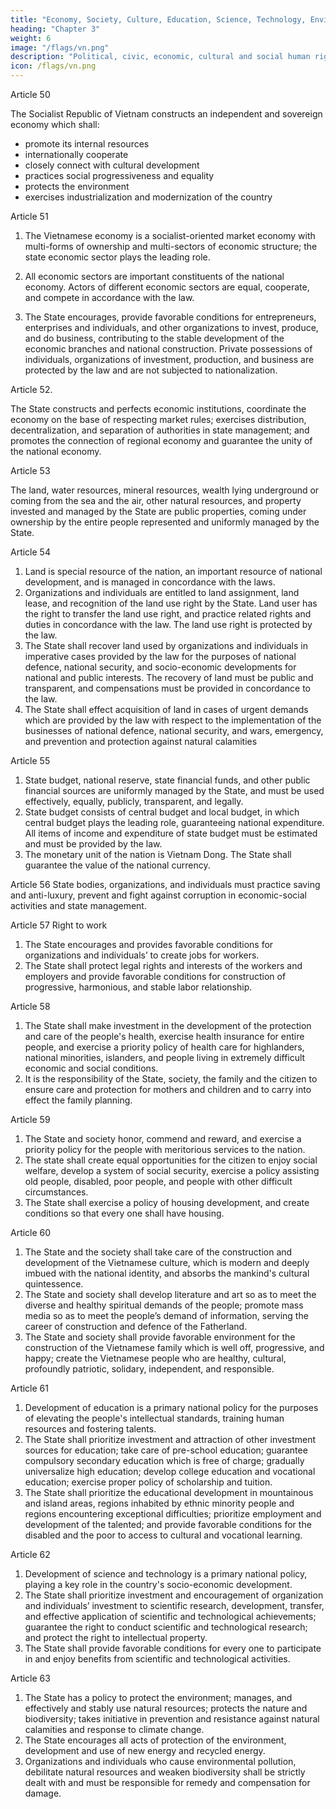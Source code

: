 ```yaml
---
title: "Economy, Society, Culture, Education, Science, Technology, Environment"
heading: "Chapter 3"
weight: 6
image: "/flags/vn.png"
description: "Political, civic, economic, cultural and social human rights and citizen’s rights are recognized, respected, protected, and guaranteed"
icon: /flags/vn.png
---
```




Article 50

The Socialist Republic of Vietnam constructs an independent and sovereign economy which shall:
- promote its internal resources
- internationally cooperate
- closely connect with cultural development
- practices social progressiveness and equality
- protects the environment
- exercises industrialization and modernization of the country

Article 51

1. The Vietnamese economy is a socialist-oriented market economy with multi-forms of ownership and multi-sectors of economic structure; the state economic sector plays the leading role.

2. All economic sectors are important constituents of the national economy. Actors of different economic sectors are equal, cooperate, and compete in accordance with the law.

3. The State encourages, provide favorable conditions for entrepreneurs, enterprises and individuals, and other organizations to invest, produce, and do business, contributing to the stable development of the economic branches and national construction. Private possessions of individuals, organizations of investment, production, and business are protected by the law and are not subjected to nationalization.

Article 52. 

The State constructs and perfects economic institutions, coordinate the economy on the base of respecting market rules; exercises distribution, decentralization, and separation of authorities in state management; and promotes the connection of regional economy and guarantee the unity of the national economy.


Article 53

The land, water resources, mineral resources, wealth lying underground or coming from the sea and the air, other natural resources, and property invested and managed by the State are public properties, coming under ownership by the entire people represented and uniformly managed by the State.

Article 54
1. Land is special resource of the nation, an important resource of national development, and is managed in concordance with the laws.
2. Organizations and individuals are entitled to land assignment, land lease, and recognition of the land use right by the State. Land user has the right to transfer the land use right, and practice related rights and duties in concordance with the law. The land use right is protected by the law.
3. The State shall recover land used by organizations and individuals in imperative cases provided by the law for the purposes of national defence, national security, and socio-economic developments for national and public interests. The recovery of land must be public and transparent, and compensations must be provided in concordance to the law.
4. The State shall effect acquisition of land in cases of urgent demands which are provided by the law with respect to the implementation of the businesses of national defence, national security, and wars, emergency, and prevention and protection against natural calamities

Article 55
1. State budget, national reserve, state financial funds, and other public financial sources are uniformly managed by the State, and must be used effectively, equally, publicly, transparent, and legally.
2. State budget consists of central budget and local budget, in which central budget plays the leading role, guaranteeing national expenditure. All items of income and expenditure of state budget must be estimated and must be provided by the law.
3. The monetary unit of the nation is Vietnam Dong. The State shall guarantee the value of the national currency.

Article 56
State bodies, organizations, and individuals must practice saving and anti-luxury, prevent and fight against corruption in economic-social activities and state management.

Article 57
Right to work
1. The State encourages and provides favorable conditions for organizations and individuals’ to create jobs for workers.
2. The State shall protect legal rights and interests of the workers and employers and provide favorable conditions for construction of progressive, harmonious, and stable labor relationship.

Article 58
1. The State shall make investment in the development of the protection and care of the people's health, exercise health insurance for entire people, and exercise a priority policy of health care for highlanders, national minorities, islanders, and people living in extremely difficult economic and social conditions.
2. It is the responsibility of the State, society, the family and the citizen to ensure care and protection for mothers and children and to carry into effect the family  planning.

Article 59
1. The State and society honor, commend and reward, and exercise a priority policy for the people with meritorious services to the nation.
2. The state shall create equal opportunities for the citizen to enjoy social welfare, develop a system of social security, exercise a policy assisting old people, disabled, poor people, and people with other difficult circumstances.
3. The State shall exercise a policy of housing development, and create conditions so that every one shall have housing.

Article 60
1. The State and the society shall take care of the construction and development of the Vietnamese culture, which is modern and deeply imbued with the national identity, and absorbs the mankind's cultural quintessence.
2. The State and society shall develop literature and art so as to meet the diverse and healthy spiritual demands of the people; promote mass media so as to meet the people’s demand of information, serving the career of construction and defence of the Fatherland.
3. The State and society shall provide favorable environment for the construction of the Vietnamese family which is well off, progressive, and happy; create the Vietnamese people who are healthy, cultural, profoundly patriotic, solidary, independent, and responsible.

Article 61
1. Development of education is a primary national policy for the purposes of elevating the people's intellectual standards, training human resources and fostering talents.
2. The State shall prioritize investment and attraction of other investment sources for education; take care of pre-school education; guarantee compulsory secondary education which is free of charge; gradually universalize high education; develop college education and vocational education; exercise proper policy of scholarship and tuition.
3. The State shall prioritize the educational development in mountainous and island
areas, regions inhabited by ethnic minority people and regions encountering exceptional difficulties; prioritize employment and development of the talented; and provide favorable conditions for the disabled and the poor to access to cultural and vocational learning.

Article 62
1. Development of science and technology is a primary national policy, playing a key role in the country's socio-economic development.
2. The State shall prioritize investment and encouragement of organization and individuals’ investment to scientific research, development, transfer, and effective application of scientific and technological achievements; guarantee the right to conduct scientific and technological research; and protect the right to intellectual property.
3. The State shall provide favorable conditions for every one to participate in and
enjoy benefits from scientific and technological activities.

Article 63
1. The State has a policy to protect the environment; manages, and effectively and stably use natural resources; protects the nature and biodiversity; takes initiative in prevention and resistance against natural calamities and response to climate change.
2. The State encourages all acts of protection of the environment, development and
use of new energy and recycled energy.
3. Organizations and individuals who cause environmental pollution, debilitate
natural resources and weaken biodiversity shall be strictly dealt with and must
be responsible for remedy and compensation for damage.

